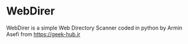# WebDirer

WebDirer is a simple Web Directory Scanner coded in python by Armin Asefi from https://geek-hub.ir
